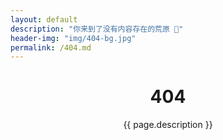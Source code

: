 ```yaml
---
layout: default
description: "你来到了没有内容存在的荒原 🙊"
header-img: "img/404-bg.jpg"
permalink: /404.md
---
```



<!-- Page Header -->
<header class="intro-header" style="background-image: url('{{ site.baseurl }}/{% if page.header-img %}{{ page.header-img }}{% else %}{{ site.header-img }}{% endif %}')">
	<div class="container">
		<div class="row">
			<div class="col-lg-8 col-lg-offset-2 col-md-10 col-md-offset-1">
				<div class="site-heading" id="tag-heading">
					<h1>404</h1>
					<span class="subheading">{{ page.description }}</span>
				</div>
			</div>
		</div>
	</div>
</header>

<script>
	document.body.classList.add('page-fullscreen');
</script>
